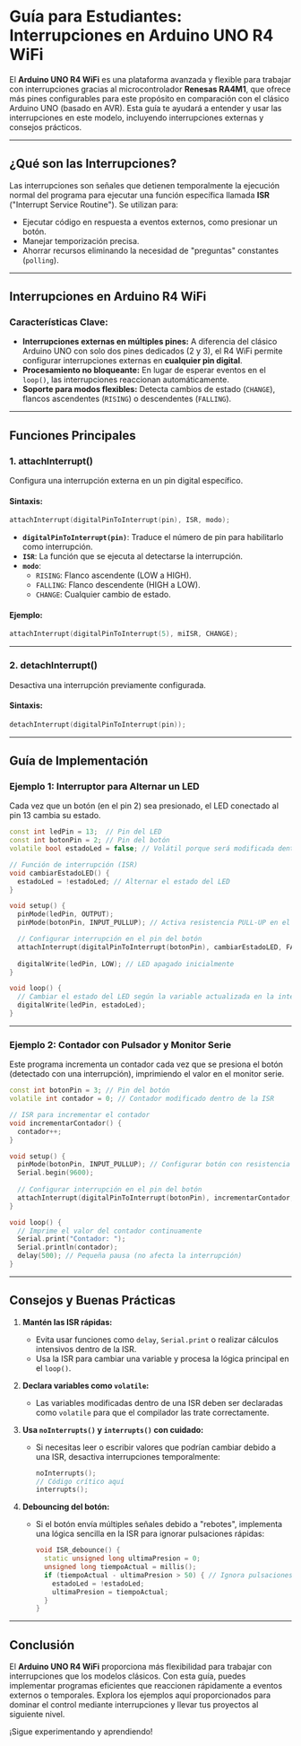 # **Guía para Estudiantes: Interrupciones en Arduino UNO R4 WiFi**

El **Arduino UNO R4 WiFi** es una plataforma avanzada y flexible para trabajar con interrupciones gracias al microcontrolador **Renesas RA4M1**, que ofrece más pines configurables para este propósito en comparación con el clásico Arduino UNO (basado en AVR). Esta guía te ayudará a entender y usar las interrupciones en este modelo, incluyendo interrupciones externas y consejos prácticos.

---

## **¿Qué son las Interrupciones?**

Las interrupciones son señales que detienen temporalmente la ejecución normal del programa para ejecutar una función específica llamada **ISR** ("Interrupt Service Routine"). Se utilizan para:
- Ejecutar código en respuesta a eventos externos, como presionar un botón.
- Manejar temporización precisa.
- Ahorrar recursos eliminando la necesidad de "preguntas" constantes (`polling`).

---

## **Interrupciones en Arduino R4 WiFi**

### **Características Clave:**
- **Interrupciones externas en múltiples pines:** A diferencia del clásico Arduino UNO con solo dos pines dedicados (2 y 3), el R4 WiFi permite configurar interrupciones externas en **cualquier pin digital**.
- **Procesamiento no bloqueante:** En lugar de esperar eventos en el `loop()`, las interrupciones reaccionan automáticamente.
- **Soporte para modos flexibles:** Detecta cambios de estado (`CHANGE`), flancos ascendentes (`RISING`) o descendentes (`FALLING`).

---

## **Funciones Principales**

### **1. attachInterrupt()**
Configura una interrupción externa en un pin digital específico.

#### **Sintaxis:**
```cpp
attachInterrupt(digitalPinToInterrupt(pin), ISR, modo);
```

- **`digitalPinToInterrupt(pin)`**: Traduce el número de pin para habilitarlo como interrupción.
- **`ISR`**: La función que se ejecuta al detectarse la interrupción.
- **`modo`**:
  - `RISING`: Flanco ascendente (LOW a HIGH).
  - `FALLING`: Flanco descendente (HIGH a LOW).
  - `CHANGE`: Cualquier cambio de estado.

#### Ejemplo:
```cpp
attachInterrupt(digitalPinToInterrupt(5), miISR, CHANGE);
```

---

### **2. detachInterrupt()**
Desactiva una interrupción previamente configurada.

#### **Sintaxis:**
```cpp
detachInterrupt(digitalPinToInterrupt(pin));
```

---

## **Guía de Implementación**

### **Ejemplo 1: Interruptor para Alternar un LED**

Cada vez que un botón (en el pin 2) sea presionado, el LED conectado al pin 13 cambia su estado.

```cpp
const int ledPin = 13;  // Pin del LED
const int botonPin = 2; // Pin del botón
volatile bool estadoLed = false; // Volátil porque será modificada dentro de la ISR

// Función de interrupción (ISR)
void cambiarEstadoLED() {
  estadoLed = !estadoLed; // Alternar el estado del LED
}

void setup() {
  pinMode(ledPin, OUTPUT);
  pinMode(botonPin, INPUT_PULLUP); // Activa resistencia PULL-UP en el botón

  // Configurar interrupción en el pin del botón
  attachInterrupt(digitalPinToInterrupt(botonPin), cambiarEstadoLED, FALLING);
  
  digitalWrite(ledPin, LOW); // LED apagado inicialmente
}

void loop() {
  // Cambiar el estado del LED según la variable actualizada en la interrupción
  digitalWrite(ledPin, estadoLed);
}
```

---

### **Ejemplo 2: Contador con Pulsador y Monitor Serie**

Este programa incrementa un contador cada vez que se presiona el botón (detectado con una interrupción), imprimiendo el valor en el monitor serie.

```cpp
const int botonPin = 3; // Pin del botón
volatile int contador = 0; // Contador modificado dentro de la ISR

// ISR para incrementar el contador
void incrementarContador() {
  contador++;
}

void setup() {
  pinMode(botonPin, INPUT_PULLUP); // Configurar botón con resistencia pull-up
  Serial.begin(9600);
  
  // Configurar interrupción en el pin del botón
  attachInterrupt(digitalPinToInterrupt(botonPin), incrementarContador, FALLING);
}

void loop() {
  // Imprime el valor del contador continuamente
  Serial.print("Contador: ");
  Serial.println(contador);
  delay(500); // Pequeña pausa (no afecta la interrupción)
}
```

---

## **Consejos y Buenas Prácticas**

1. **Mantén las ISR rápidas:**
   - Evita usar funciones como `delay`, `Serial.print` o realizar cálculos intensivos dentro de la ISR.
   - Usa la ISR para cambiar una variable y procesa la lógica principal en el `loop()`.

2. **Declara variables como `volatile`:**
   - Las variables modificadas dentro de una ISR deben ser declaradas como `volatile` para que el compilador las trate correctamente.

3. **Usa `noInterrupts()` y `interrupts()` con cuidado:**
   - Si necesitas leer o escribir valores que podrían cambiar debido a una ISR, desactiva interrupciones temporalmente:
     ```cpp
     noInterrupts();
     // Código crítico aquí
     interrupts();
     ```

4. **Debouncing del botón:**
   - Si el botón envía múltiples señales debido a "rebotes", implementa una lógica sencilla en la ISR para ignorar pulsaciones rápidas:
     ```cpp
     void ISR_debounce() {
       static unsigned long ultimaPresion = 0;
       unsigned long tiempoActual = millis();
       if (tiempoActual - ultimaPresion > 50) { // Ignora pulsaciones dentro de 50ms
         estadoLed = !estadoLed;
         ultimaPresion = tiempoActual;
       }
     }
     ```

---

## **Conclusión**

El **Arduino UNO R4 WiFi** proporciona más flexibilidad para trabajar con interrupciones que los modelos clásicos. Con esta guía, puedes implementar programas eficientes que reaccionen rápidamente a eventos externos o temporales. Explora los ejemplos aquí proporcionados para dominar el control mediante interrupciones y llevar tus proyectos al siguiente nivel.

¡Sigue experimentando y aprendiendo!